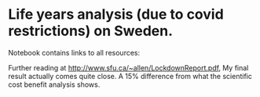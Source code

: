 # Life years analysis (due to covid restrictions) on Sweden.

Notebook contains links to all resources:

Further reading at http://www.sfu.ca/~allen/LockdownReport.pdf, My final result actually comes quite close. A 15% difference from what the scientific cost benefit analysis shows.
